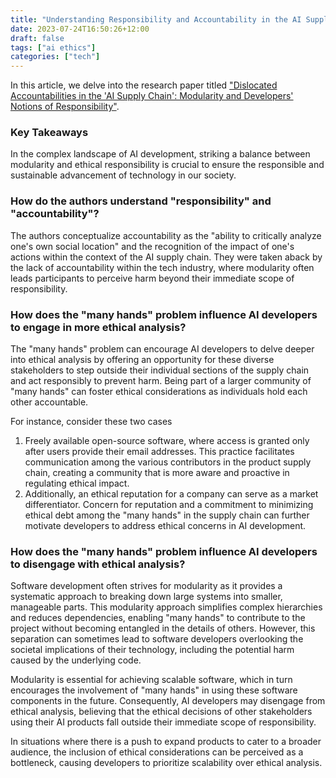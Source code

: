 ```yaml
---
title: "Understanding Responsibility and Accountability in the AI Supply Chain"
date: 2023-07-24T16:50:26+12:00
draft: false
tags: ["ai ethics"]
categories: ["tech"]
---
```


In this article, we delve into the research paper titled ["Dislocated Accountabilities in the 'AI Supply Chain': Modularity and Developers' Notions of Responsibility"](http://journals.sagepub.com/doi/10.1177/20539517231177620).

### Key Takeaways

In the complex landscape of AI development, striking a balance between modularity and ethical responsibility is crucial to ensure the responsible and sustainable advancement of technology in our society.

### How do the authors understand "responsibility" and "accountability"?

The authors conceptualize accountability as the "ability to critically analyze one's own social location" and the recognition of the impact of one's actions within the context of the AI supply chain. They were taken aback by the lack of accountability within the tech industry, where modularity often leads participants to perceive harm beyond their immediate scope of responsibility.

### How does the "many hands" problem influence AI developers to engage in more ethical analysis?

	
The "many hands" problem can encourage AI developers to delve deeper into ethical analysis by offering an opportunity for these diverse stakeholders to step outside their individual sections of the supply chain and act responsibly to prevent harm. Being part of a larger community of "many hands" can foster ethical considerations as individuals hold each other accountable. 

For instance, consider these two cases

1. Freely available open-source software, where access is granted only after users provide their email addresses. This practice facilitates communication among the various contributors in the product supply chain, creating a community that is more aware and proactive in regulating ethical impact. 
2. Additionally, an ethical reputation for a company can serve as a market differentiator. Concern for reputation and a commitment to minimizing ethical debt among the "many hands" in the supply chain can further motivate developers to address ethical concerns in AI development.

### How does the "many hands" problem influence AI developers to disengage with ethical analysis?

Software development often strives for modularity as it provides a systematic approach to breaking down large systems into smaller, manageable parts. This modularity approach simplifies complex hierarchies and reduces dependencies, enabling "many hands" to contribute to the project without becoming entangled in the details of others. However, this separation can sometimes lead to software developers overlooking the societal implications of their technology, including the potential harm caused by the underlying code. 

Modularity is essential for achieving scalable software, which in turn encourages the involvement of "many hands" in using these software components in the future. Consequently, AI developers may disengage from ethical analysis, believing that the ethical decisions of other stakeholders using their AI products fall outside their immediate scope of responsibility. 

In situations where there is a push to expand products to cater to a broader audience, the inclusion of ethical considerations can be perceived as a bottleneck, causing developers to prioritize scalability over ethical analysis.